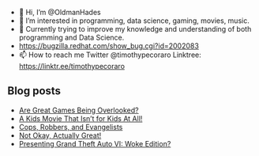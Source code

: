 - 👋 Hi, I’m @OldmanHades
- 👀 I’m interested in programming, data science, gaming, movies, music.
- 🌱 Currently trying to improve my knowledge and understanding of both programming and Data Science.
- https://bugzilla.redhat.com/show_bug.cgi?id=2002083
- 📫 How to reach me Twitter @timothypecoraro
Linktree: https://linktr.ee/timothypecoraro

## Blog posts
<!-- BLOG-POST-LIST:START -->
- [Are Great Games Being Overlooked?](https://medium.com/@timothypecoraro/reasons-why-great-games-are-being-overlooked-10d51bb695f3?source=rss-5097f5c9b801------2)
- [A Kids Movie That Isn’t for Kids At All!](https://medium.com/@timothypecoraro/a-kids-movie-that-isnt-for-kids-at-all-c89653c257f1?source=rss-5097f5c9b801------2)
- [Cops, Robbers, and Evangelists](https://medium.com/@timothypecoraro/cops-robbers-and-evangelists-58e1297db19b?source=rss-5097f5c9b801------2)
- [Not Okay, Actually Great!](https://medium.com/@timothypecoraro/not-okay-actually-great-7f4fef9a04cd?source=rss-5097f5c9b801------2)
- [Presenting Grand Theft Auto VI: Woke Edition?](https://medium.com/@timothypecoraro/grand-theft-auto-vi-woke-edition-57eb9852fb78?source=rss-5097f5c9b801------2)
<!-- BLOG-POST-LIST:END -->
